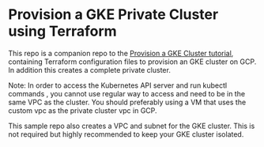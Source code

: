 #  Provision a GKE Private Cluster using Terraform

This repo is a companion repo to the [Provision a GKE Cluster tutorial](https://developer.hashicorp.com/terraform/tutorials/kubernetes/gke), containing Terraform configuration files to provision an GKE cluster on GCP. In addition this creates a complete private cluster.

Note: In order to access the Kubernetes API server and run kubectl commands , you cannot use regular way to access and need to be in the same VPC as the cluster. You should preferably using a VM that uses the custom vpc as the private cluster vpc in GCP.

This sample repo also creates a VPC and subnet for the GKE cluster. This is not
required but highly recommended to keep your GKE cluster isolated.
